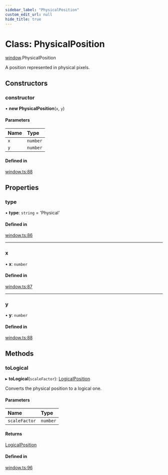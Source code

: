 ```yaml
---
sidebar_label: "PhysicalPosition"
custom_edit_url: null
hide_title: true
---
```


# Class: PhysicalPosition

[window](../modules/window.md).PhysicalPosition

A position represented in physical pixels.

## Constructors

### constructor

• **new PhysicalPosition**(`x`, `y`)

#### Parameters

| Name | Type |
| :------ | :------ |
| `x` | `number` |
| `y` | `number` |

#### Defined in

[window.ts:88](https://github.com/tauri-apps/tauri/blob/01d4ada/tooling/api/src/window.ts#L88)

## Properties

### type

• **type**: `string` = 'Physical'

#### Defined in

[window.ts:86](https://github.com/tauri-apps/tauri/blob/01d4ada/tooling/api/src/window.ts#L86)

___

### x

• **x**: `number`

#### Defined in

[window.ts:87](https://github.com/tauri-apps/tauri/blob/01d4ada/tooling/api/src/window.ts#L87)

___

### y

• **y**: `number`

#### Defined in

[window.ts:88](https://github.com/tauri-apps/tauri/blob/01d4ada/tooling/api/src/window.ts#L88)

## Methods

### toLogical

▸ **toLogical**(`scaleFactor`): [LogicalPosition](window.logicalposition.md)

Converts the physical position to a logical one.

#### Parameters

| Name | Type |
| :------ | :------ |
| `scaleFactor` | `number` |

#### Returns

[LogicalPosition](window.logicalposition.md)

#### Defined in

[window.ts:96](https://github.com/tauri-apps/tauri/blob/01d4ada/tooling/api/src/window.ts#L96)
